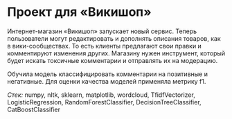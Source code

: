 # Проект для «Викишоп»

Интернет-магазин «Викишоп» запускает новый сервис. Теперь пользователи могут редактировать и дополнять описания товаров, как в вики-сообществах. То есть клиенты предлагают свои правки и комментируют изменения других. Магазину нужен инструмент, который будет искать токсичные комментарии и отправлять их на модерацию.

Обучила модель классифицировать комментарии на позитивные и негативные. Для оценки качества моделей применяла метрику f1.

*Стек:* numpy, nltk, sklearn, matplotlib, wordcloud, TfidfVectorizer, LogisticRegression, RandomForestClassifier, DecisionTreeClassifier, CatBoostClassifier
